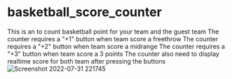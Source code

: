 # basketball_score_counter
This is an to count basketball point for your team and the guest team
  The counter requires a "+1" button when team score a freethrow
  The counter requires a "+2" button when team score a midrange
  The counter requires a "+3" button when team score a 3 points
The counter also need to display realtime score for both team after pressing the buttons
![Screenshot 2022-07-31 221745](https://user-images.githubusercontent.com/62806679/182088368-e2ebbf9f-75cf-42b2-8016-f293065ca05d.png)
